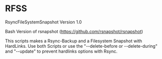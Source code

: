 # RFSS
RsyncFileSystemSnapshot Version 1.0

Bash Version of rsnapshot (https://github.com/rsnapshot/rsnapshot)

This scripts makes a Rsync-Backup and a Filesystem Snapshot with HardLinks. Use both Scripts or use the "--delete-before or --delete-during" and "--update" to prevent hardlinks options with Rsync.

